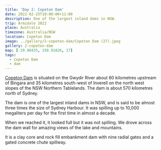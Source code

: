 ```yaml
---
title: 'Day 2: Copeton Dam'
date: 2022-02-25T10:00:00+11:00
description: One of the largest inland dams in NSW.
trip: Armidale 2022
place: Australia
timezone: Australia/NSW
location: Copeton Dam
image: ../gallery/2-copeton-dam/Copeton Dam (27).jpeg
gallery: 2-copeton-dam
map: [-29.90435, 150.91826, 17]
tags:
  - Copeton Dam
  - dam
---
```


[Copeton Dam](https://www.waternsw.com.au/nsw-dams/regional-nsw-dams/copeton-dam) is situated on the Gwydir River about 60 kilometres upstream of Bingara and 35 kilometres south-west of Inverell on the north west slopes of the NSW Northern Tablelands. The dam is about 570 kilometres north of Sydney.

The dam is one of the largest inland dams in NSW, and is said to be almost three times the size of Sydney Harbour. It was spilling up to 10,000 megaliters per day for the first time in almost a decade.

When we reached it, it looked full but it was not spilling. We drove across the dam wall for amazing views of the lake and mountains.

It is a clay core and rock fill embankment dam with nine radial gates and a gated concrete chute spillway.
